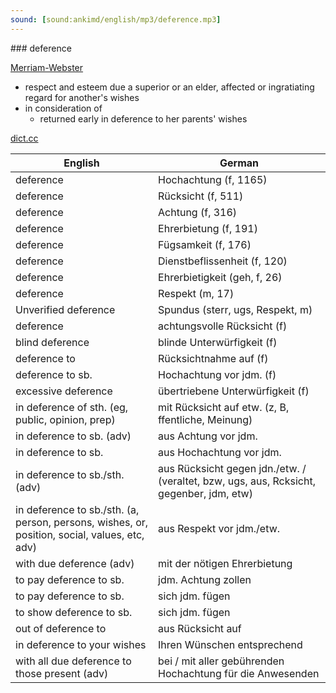 ```yaml
---
sound: [sound:ankimd/english/mp3/deference.mp3]
---
```


\### deference

[Merriam-Webster](https://www.merriam-webster.com/dictionary/deference)

- respect and esteem due a superior or an elder, affected or ingratiating regard for another's wishes
- in consideration of
    - returned early in deference to her parents' wishes

[dict.cc](https://www.dict.cc/deference)

| English        | German       |
| -------------- | ------------ |
| deference | Hochachtung (f, 1165) |
| deference | Rücksicht (f, 511) |
| deference | Achtung (f, 316) |
| deference | Ehrerbietung (f, 191) |
| deference | Fügsamkeit (f, 176) |
| deference | Dienstbeflissenheit (f, 120) |
| deference | Ehrerbietigkeit (geh, f, 26) |
| deference | Respekt (m, 17) |
| Unverified deference | Spundus (sterr, ugs, Respekt, m) |
| deference | achtungsvolle Rücksicht (f) |
| blind deference | blinde Unterwürfigkeit (f) |
| deference to | Rücksichtnahme auf (f) |
| deference to sb. | Hochachtung vor jdm. (f) |
| excessive deference | übertriebene Unterwürfigkeit (f) |
| in deference of sth. (eg, public, opinion, prep) | mit Rücksicht auf etw. (z, B, ffentliche, Meinung) |
| in deference to sb. (adv) | aus Achtung vor jdm. |
| in deference to sb. | aus Hochachtung vor jdm. |
| in deference to sb./sth. (adv) | aus Rücksicht gegen jdn./etw. / (veraltet, bzw, ugs, aus, Rcksicht, gegenber, jdm, etw) |
| in deference to sb./sth. (a, person, persons, wishes, or, position, social, values, etc, adv) | aus Respekt vor jdm./etw. |
| with due deference (adv) | mit der nötigen Ehrerbietung |
| to pay deference to sb. | jdm. Achtung zollen |
| to pay deference to sb. | sich jdm. fügen |
| to show deference to sb. | sich jdm. fügen |
| out of deference to | aus Rücksicht auf |
| in deference to your wishes | Ihren Wünschen entsprechend |
| with all due deference to those present (adv) | bei / mit aller gebührenden Hochachtung für die Anwesenden |
